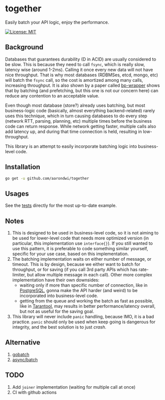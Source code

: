 # together
Easily batch your API logic, enjoy the performance.

[![License: MIT](https://img.shields.io/badge/License-MIT-yellow.svg)](https://opensource.org/licenses/MIT)

Background
-------------------------
Databases that guarantees durability (D in ACID) are usually considered to be slow.
This is because they need to call `fsync`, which is really slow, latency wise (around 1-2ms).
Calling it once every new data will not have nice throughput.
That is why most databases (RDBMSes, etcd, mongo, etc) will batch the `fsync` call,
so the cost is amortized among many calls, increasing throughput.
It is also shown by a paper called [bp-wrapper](http://ranger.uta.edu/~sjiang/pubs/papers/ding-09-BP-Wrapper.pdf)
shows that by batching (and prefetching, but this one is not our concern here) can
reduce any contention to an acceptable value.

Even though most database (store?) already uses batching, but most business-logic code
(basically, almost everything backend-related) rarely uses this technique, which in turn
causing databases to do every step (network RTT, parsing, planning, etc) multiple times
before the business code can return response. While network getting faster,
multiple calls also add latency up, and during that time connection is held, resulting in low-throughput.

This library is an attempt to easily incorporate batching logic into business-level code.

Installation
-------------------------

```bash
go get -u github.com/aarondwi/together
```

Usages
-------------------------

See the [tests](https://github.com/aarondwi/together/blob/main/engine_test.go) directly for the most up-to-date example.

Notes
-------------------------

1. This is designed to be used in business-level code, so it is not aiming to be used
for lower-level code that needs more optimized version (in particular, this implementation use `interface{}`).
If you still wanted to use this pattern, it is preferable to code something similar yourself, specific for your use case, based on this implementation.
2. The batching implementation waits on either number of message, or timeout. This is by design,
because we either want to batch for throughput, or for saving (if you call 3rd party APIs which has rate-limiter,
but allow multiple message in each call). Other more complex implementation have their own downsides:
    * waiting only if more than specific number of connection, like in [PostgreSQL](https://postgresqlco.nf/doc/en/param/commit_siblings/), gonna make the API harder (and weird) to be incorporated into business-level code.
    * getting from the queue and working the batch as fast as possible, like in [Tarantool](https://dzone.com/articles/asynchronous-processing-with-in-memory-databases-o), may results in better performance/latency overall, but not as useful for the saving goal.
3. This library will never include `panic` handling, because IMO, it is a bad practice. `panic` should only be used
when keep going is dangerous for integrity, and the best solution is to just *crash*.

Alternative
-------------------------

1. [gobatch](https://github.com/MasterOfBinary/gobatch)
2. [async/batch](https://github.com/grab/async/blob/master/batch.go)

TODO
-------------------------

1. Add `joiner` implementation (waiting for multiple call at once)
2. CI with github actions
